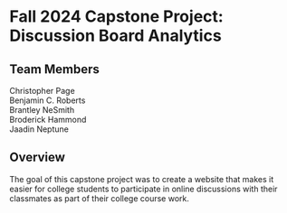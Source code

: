 # Fall 2024 Capstone Project: Discussion Board Analytics

## Team Members
Christopher Page\
Benjamin C. Roberts\
Brantley NeSmith\
Broderick Hammond\
Jaadin Neptune

## Overview
The goal of this capstone project was to create a website that makes it easier for college students to participate in online discussions with their classmates as part of their college course work. 
